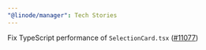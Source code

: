 ```yaml
---
"@linode/manager": Tech Stories
---
```


Fix TypeScript performance of `SelectionCard.tsx` ([#11077](https://github.com/linode/manager/pull/11077))
